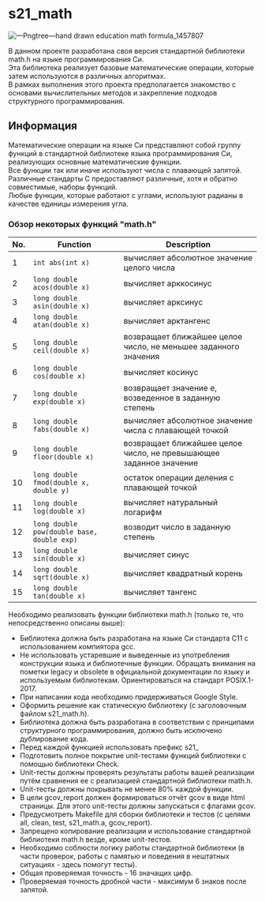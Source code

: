 # s21_math


![—Pngtree—hand drawn education math formula_1457807](https://github.com/kireeva8/s21_math/assets/112762382/4384e9d8-e58e-4d7b-93e8-6e9b4b0c7de5)


В данном проекте разработана своя версия стандартной библиотеки math.h на языке программирования Си.<br/>
Эта библиотека реализует базовые математические операции, которые затем используются в различных алгоритмах.<br/>
В рамках выполнения этого проекта предполагается знакомство с основами вычислительных методов и закрепление подходов структурного программирования.<br/>

## Информация

Математические операции на языке Си представляют собой группу функций в стандартной библиотеке языка программирования Си, реализующих основные математические функции. <br/>
Все функции так или иначе используют числа с плавающей запятой. </br>
Различные стандарты C предоставляют различные, хотя и обратно совместимые, наборы функций. <br/>
Любые функции, которые работают с углами, используют радианы в качестве единицы измерения угла.

### Обзор некоторых функций "math.h"

| No. | Function | Description |
| --- | -------- | ----------- |
| 1 | `int abs(int x)` | вычисляет абсолютное значение целого числа |
| 2 | `long double acos(double x)` | вычисляет арккосинус |
| 3 | `long double asin(double x)` | вычисляет арксинус |
| 4 | `long double atan(double x)` | вычисляет арктангенс |
| 5 | `long double ceil(double x)` | возвращает ближайшее целое число, не меньшее заданного значения |
| 6 | `long double cos(double x)` | вычисляет косинус |
| 7 | `long double exp(double x)` | возвращает значение e, возведенное в заданную степень |
| 8 | `long double fabs(double x)` | вычисляет абсолютное значение числа с плавающей точкой |
| 9 | `long double floor(double x)` | возвращает ближайшее целое число, не превышающее заданное значение |
| 10 | `long double fmod(double x, double y)` | остаток операции деления с плавающей точкой |
| 11 | `long double log(double x)` | вычисляет натуральный логарифм |
| 12 | `long double pow(double base, double exp)` | возводит число в заданную степень |
| 13 | `long double sin(double x)` | вычисляет синус |
| 14 | `long double sqrt(double x)` | вычисляет квадратный корень |
| 15 | `long double tan(double x)` | вычисляет тангенс |

Необходимо реализовать функции библиотеки math.h (только те, что непосредственно описаны выше):

- Библиотека должна быть разработана на языке Си стандарта C11 с использованием компиятора gcc.
- Не использовать устаревшие и выведенные из употребления конструкции языка и библиотечные функции. Обращать внимания на пометки legacy и obsolete в официальной документации по языку и используемым библиотекам. Ориентироваться на стандарт POSIX.1-2017.
- При написании кода необходимо придерживаться Google Style.
- Оформить решение как статическую библиотеку (с заголовочным файлом s21_math.h).
- Библиотека должна быть разработана в соответствии с принципами структурного программирования, должно быть исключено дублирование кода.
- Перед каждой функцией использовать префикс s21_
- Подготовить полное покрытие unit-тестами функций библиотеки c помощью библиотеки Check.
- Unit-тесты должны проверять результаты работы вашей реализации путём сравнения ее с реализацией стандартной библиотеки math.h.
- Unit-тесты должны покрывать не менее 80% каждой функции.
- В цели gcov_report должен формироваться отчёт gcov в виде html страницы. Для этого unit-тесты должны запускаться с флагами gcov.
- Предусмотреть Makefile для сборки библиотеки и тестов (с целями all, clean, test, s21_math.a, gcov_report).
- Запрещено копирование реализации и использование стандартной библиотеки math.h везде, кроме unit-тестов.
- Необходимо соблюсти логику работы стандартной библиотеки (в части проверок, работы с памятью и поведения в нештатных ситуациях - здесь помогут тесты).
- Общая проверяемая точность - 16 значащих цифр.
- Проверяемая точность дробной части - максимум 6 знаков после запятой.
